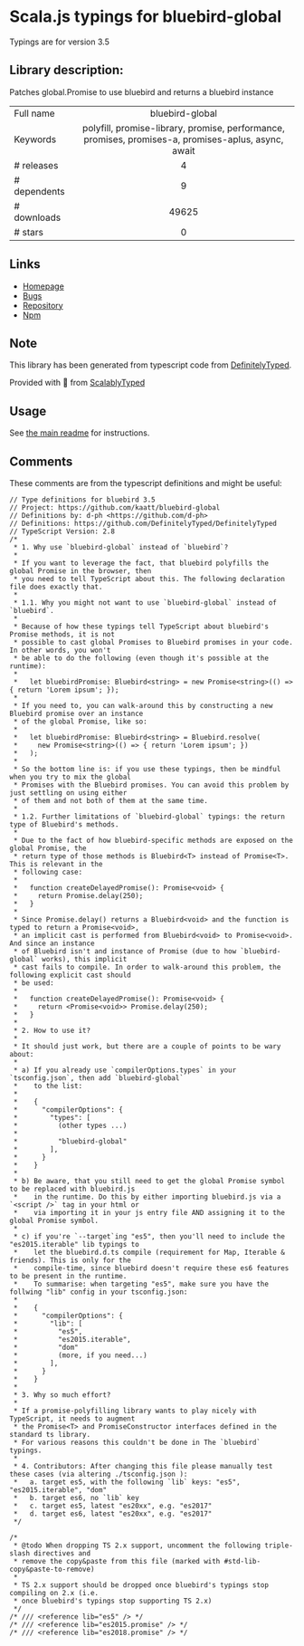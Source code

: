 
# Scala.js typings for bluebird-global

Typings are for version 3.5

## Library description:
Patches global.Promise to use bluebird and returns a bluebird instance

|                    |                 |
| ------------------ | :-------------: |
| Full name          | bluebird-global |
| Keywords           | polyfill, promise-library, promise, performance, promises, promises-a, promises-aplus, async, await |
| # releases         | 4 |
| # dependents       | 9 |
| # downloads        | 49625 |
| # stars            | 0 |

## Links
- [Homepage](https://github.com/kaatt/bluebird-global#readme)
- [Bugs](https://github.com/kaatt/bluebird-global/issues)
- [Repository](https://github.com/kaatt/bluebird-global)
- [Npm](https://www.npmjs.com/package/bluebird-global)
    


## Note
This library has been generated from typescript code from [DefinitelyTyped](https://definitelytyped.org).

Provided with :purple_heart: from [ScalablyTyped](https://github.com/oyvindberg/ScalablyTyped)

## Usage
See [the main readme](../../readme.md) for instructions.

## Comments

These comments are from the typescript definitions and might be useful:
```
// Type definitions for bluebird 3.5
// Project: https://github.com/kaatt/bluebird-global
// Definitions by: d-ph <https://github.com/d-ph>
// Definitions: https://github.com/DefinitelyTyped/DefinitelyTyped
// TypeScript Version: 2.8
/*
 * 1. Why use `bluebird-global` instead of `bluebird`?
 *
 * If you want to leverage the fact, that bluebird polyfills the global Promise in the browser, then
 * you need to tell TypeScript about this. The following declaration file does exactly that.
 *
 * 1.1. Why you might not want to use `bluebird-global` instead of `bluebird`.
 *
 * Because of how these typings tell TypeScript about bluebird's Promise methods, it is not
 * possible to cast global Promises to Bluebird promises in your code. In other words, you won't
 * be able to do the following (even though it's possible at the runtime):
 *
 *   let bluebirdPromise: Bluebird<string> = new Promise<string>(() => { return 'Lorem ipsum'; });
 *
 * If you need to, you can walk-around this by constructing a new Bluebird promise over an instance
 * of the global Promise, like so:
 *
 *   let bluebirdPromise: Bluebird<string> = Bluebird.resolve(
 *     new Promise<string>(() => { return 'Lorem ipsum'; })
 *   );
 *
 * So the bottom line is: if you use these typings, then be mindful when you try to mix the global
 * Promises with the Bluebird promises. You can avoid this problem by just settling on using either
 * of them and not both of them at the same time.
 *
 * 1.2. Further limitations of `bluebird-global` typings: the return type of Bluebird's methods.
 *
 * Due to the fact of how bluebird-specific methods are exposed on the global Promise, the
 * return type of those methods is Bluebird<T> instead of Promise<T>. This is relevant in the
 * following case:
 *
 *   function createDelayedPromise(): Promise<void> {
 *     return Promise.delay(250);
 *   }
 *
 * Since Promise.delay() returns a Bluebird<void> and the function is typed to return a Promise<void>,
 * an implicit cast is performed from Bluebird<void> to Promise<void>. And since an instance
 * of Bluebird isn't and instance of Promise (due to how `bluebird-global` works), this implicit
 * cast fails to compile. In order to walk-around this problem, the following explicit cast should
 * be used:
 *
 *   function createDelayedPromise(): Promise<void> {
 *     return <Promise<void>> Promise.delay(250);
 *   }
 *
 * 2. How to use it?
 *
 * It should just work, but there are a couple of points to be wary about:
 *
 * a) If you already use `compilerOptions.types` in your `tsconfig.json`, then add `bluebird-global`
 *    to the list:
 *
 *    {
 *      "compilerOptions": {
 *        "types": [
 *          (other types ...)
 *
 *          "bluebird-global"
 *        ],
 *      }
 *    }
 *
 * b) Be aware, that you still need to get the global Promise symbol to be replaced with bluebird.js
 *    in the runtime. Do this by either importing bluebird.js via a `<script />` tag in your html or
 *    via importing it in your js entry file AND assigning it to the global Promise symbol.
 *
 * c) if you're `--target`ing "es5", then you'll need to include the "es2015.iterable" lib typings to
 *    let the bluebird.d.ts compile (requirement for Map, Iterable & friends). This is only for the
 *    compile-time, since bluebird doesn't require these es6 features to be present in the runtime.
 *    To summarise: when targeting "es5", make sure you have the follwing "lib" config in your tsconfig.json:
 *
 *    {
 *      "compilerOptions": {
 *        "lib": [
 *          "es5",
 *          "es2015.iterable",
 *          "dom"
 *          (more, if you need...)
 *        ],
 *      }
 *    }
 *
 * 3. Why so much effort?
 *
 * If a promise-polyfilling library wants to play nicely with TypeScript, it needs to augment
 * the Promise<T> and PromiseConstructor interfaces defined in the standard ts library.
 * For various reasons this couldn't be done in The `bluebird` typings.
 *
 * 4. Contributors: After changing this file please manually test these cases (via altering ./tsconfig.json ):
 *   a. target es5, with the following `lib` keys: "es5", "es2015.iterable", "dom"
 *   b. target es6, no `lib` key
 *   c. target es5, latest "es20xx", e.g. "es2017"
 *   d. target es6, latest "es20xx", e.g. "es2017"
 */

/*
 * @todo When dropping TS 2.x support, uncomment the following triple-slash directives and
 * remove the copy&paste from this file (marked with #std-lib-copy&paste-to-remove)
 *
 * TS 2.x support should be dropped once bluebird's typings stop compiling on 2.x (i.e.
 * once bluebird's typings stop supporting TS 2.x)
 */
/* /// <reference lib="es5" /> */
/* /// <reference lib="es2015.promise" /> */
/* /// <reference lib="es2018.promise" /> */


```

